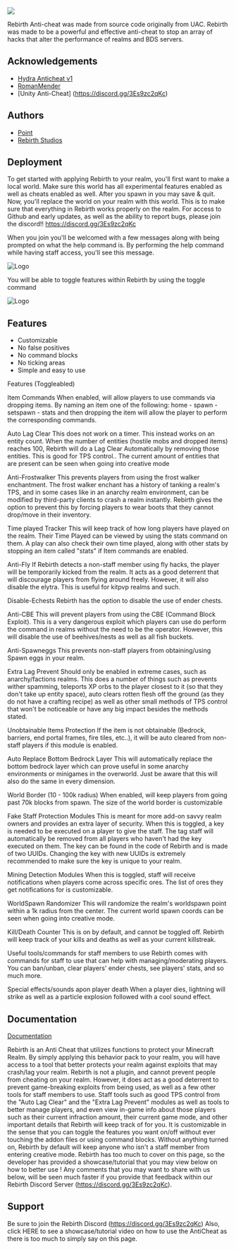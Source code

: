 
<img src="https://i.imgur.com/r8HNmu4.png" border="0">

Rebirth Anti-cheat was made from source code originally from UAC. Rebirth was made to be a powerful and effective anti-cheat to stop an array of hacks that alter the performance of realms and BDS servers.

## Acknowledgements

 - [Hydra Anticheat v1](https://discord.gg/3Es9zc2qKc)
 - [RomanMender](https://github.com/romanmender)
 - [Unity Anti-Cheat] (https://discord.gg/3Es9zc2qKc)

## Authors

- [Point](Point#4479)
- [Rebirth Studios](https://discord.gg/3Es9zc2qKc)


## Deployment

To get started with applying Rebirth to your realm, you'll first want to make a local world. Make sure this world has all experimental features enabled as well as cheats enabled as well. After you spawn in you may save & quit. Now, you'll replace the world on your realm with this world. This is to make sure that everything in Rebirth works properly on the realm. For access to Github and early updates, as well as the ability to report bugs, please join the discord!! https://discord.gg/3Es9zc2qKc

When you join you'll be welcomed with a few messages along with being prompted on what the help command is. By performing the help command while having staff access, you'll see this message.

![Logo](https://my.mcpedl.com/storage/addons/8434/images/unity-anticheat--rebirth-v21_2.png)

You will be able to toggle features within Rebirth by using the toggle command

![Logo](https://my.mcpedl.com/storage/addons/8434/images/unity-anticheat--rebirth-v21_3.png)

## Features

- Customizable
- No false positives
- No command blocks
- No ticking areas
- Simple and easy to use

Features (Toggleabled)

Item Commands
When enabled, will allow players to use commands via dropping items.
By naming an item one of the following: home - spawn - setspawn - stats
and then dropping the item will allow the player to perform the corresponding commands.

Auto Lag Clear
This does not work on a timer. This instead works on an entity count. When the number of entities (hostile mobs and dropped items) reaches 100, Rebirth will do a Lag Clear Automatically by removing those entities. This is good for TPS control.. The current amount of entities that are present can be seen when going into creative mode

Anti-Frostwalker
This prevents players from using the frost walker enchantment. The frost walker enchant has a history of tanking a realm's TPS, and in some cases like in an anarchy realm environment, can be modified by third-party clients to crash a realm instantly. Rebirth gives the option to prevent this by forcing players to wear boots that they cannot drop/move in their inventory.

Time played Tracker
This will keep track of how long players have played on the realm. Their Time Played can be viewed by using the stats command on them. A play can also check their own time played, along with other stats by stopping an item called "stats" if Item commands are enabled.

Anti-Fly
If Rebirth detects a non-staff member using fly hacks, the player will be temporarily kicked from the realm. It acts as a good deterrent that will discourage players from flying around freely. However, it will also disable the elytra. This is useful for kitpvp realms and such.

Disable-Echests
Rebirth has the option to disable the use of ender chests.

Anti-CBE
This will prevent players from using the CBE (Command Block Exploit). This is a very dangerous exploit which players can use do perform the command in realms without the need to be the operator. However, this will disable the use of beehives/nests as well as all fish buckets.

Anti-Spawneggs
This prevents non-staff players from obtaining/using Spawn eggs in your realm.

Extra Lag Prevent
Should only be enabled in extreme cases, such as anarchy/factions realms. This does a number of things such as prevents wither spamming, teleports XP orbs to the player closest to it (so that they don't take up entity space), auto clears rotten flesh off the ground (as they do not have a crafting recipe) as well as other small methods of TPS control that won't be noticeable or have any big impact besides the methods stated.

Unobtainable Items Protection
If the item is not obtainable (Bedrock, barriers, end portal frames, fire tiles, etc..), it will be auto cleared from non-staff players if this module is enabled.

Auto Replace Bottom Bedrock Layer
This will automatically replace the bottom bedrock layer which can prove useful in some anarchy environments or minigames in the overworld. Just be aware that this will also do the same in every dimension.

World Border (10 - 100k radius)
When enabled, will keep players from going past 70k blocks from spawn. The size of the world border is customizable

Fake Staff Protection Modules
This is meant for more add-on savvy realm owners and provides an extra layer of security. When this is toggled, a key is needed to be executed on a player to give the staff. The tag staff will automatically be removed from all players who haven't had the key executed on them. The key can be found in the code of Rebirth and is made of two UUIDs. Changing the key with new UUIDs is extremely recommended to make sure the key is unique to your realm.

Mining Detection Modules
When this is toggled, staff will receive notifications when players come across specific ores. The list of ores they get notifications for is customizable.

WorldSpawn Randomizer
This will randomize the realm's worldspawn point within a 1k radius from the center.
The current world spawn coords can be seen when going into creative mode.

Kill/Death Counter
This is on by default, and cannot be toggled off. Rebirth will keep track of your kills and deaths as well as your current killstreak.

Useful tools/commands for staff members to use
Rebirth comes with commands for staff to use that can help with managing/moderating players. You can ban/unban, clear players' ender chests, see players' stats, and so much more.

Special effects/sounds apon player death
When a player dies, lightning will strike as well as a particle explosion followed with a cool sound effect.
## Documentation

[Documentation](https://linktodocumentation)

  Rebirth is an Anti Cheat that utilizes functions to protect your Minecraft Realm. By simply applying this behavior pack to your realm, you will have access to a tool that better protects your realm against exploits that may crash/lag your realm. Rebirth is not a plugin, and cannot prevent people from cheating on your realm. However, it does act as a good deterrent to prevent game-breaking exploits from being used, as well as a few other tools for staff members to use. Staff tools such as good TPS control from the "Auto Lag Clear" and the "Extra Lag Prevent" modules as well as tools to better manage players, and even view in-game info about those players such as their current infraction amount, their current game mode, and other important details that Rebirth will keep track of for you. It is customizable in the sense that you can toggle the features you want on/off without ever touching the addon files or using command blocks. Without anything turned on, Rebirth by default will keep anyone who isn't a staff member from entering creative mode. Rebirth has too much to cover on this page, so the developer has provided a showcase/tutorial that you may view below on how to better use ! Any comments that you may want to share with us below, will be seen much faster if you provide that feedback within our Rebirth Discord Server (https://discord.gg/3Es9zc2qKc).
## Support

Be sure to join the Rebirth Discord (https://discord.gg/3Es9zc2qKc)
Also, click HERE to see a showcase/tutorial video on how to use the AntiCheat
as there is too much to simply say on this page.
